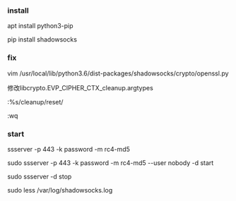 ### install
  apt install python3-pip
  
  pip install shadowsocks

### fix
  vim /usr/local/lib/python3.6/dist-packages/shadowsocks/crypto/openssl.py
  
  修改libcrypto.EVP_CIPHER_CTX_cleanup.argtypes
  
  :%s/cleanup/reset/
  
  :wq

### start
  ssserver -p 443 -k password -m rc4-md5
  
  sudo ssserver -p 443 -k password -m rc4-md5 --user nobody -d start
  
  sudo ssserver -d stop
  
  sudo less /var/log/shadowsocks.log
